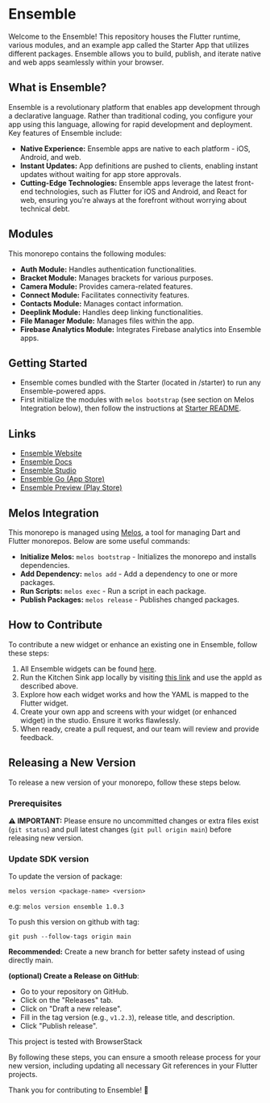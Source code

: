 # Ensemble

Welcome to the Ensemble! This repository houses the Flutter runtime, various modules, and an example app called the Starter App that utilizes different packages. Ensemble allows you to build, publish, and iterate native and web apps seamlessly within your browser.

## What is Ensemble?

Ensemble is a revolutionary platform that enables app development through a declarative language. Rather than traditional coding, you configure your app using this language, allowing for rapid development and deployment. Key features of Ensemble include:

- **Native Experience:** Ensemble apps are native to each platform - iOS, Android, and web.
- **Instant Updates:** App definitions are pushed to clients, enabling instant updates without waiting for app store approvals.
- **Cutting-Edge Technologies:** Ensemble apps leverage the latest front-end technologies, such as Flutter for iOS and Android, and React for web, ensuring you're always at the forefront without worrying about technical debt.

## Modules

This monorepo contains the following modules:

- **Auth Module:** Handles authentication functionalities.
- **Bracket Module:** Manages brackets for various purposes.
- **Camera Module:** Provides camera-related features.
- **Connect Module:** Facilitates connectivity features.
- **Contacts Module:** Manages contact information.
- **Deeplink Module:** Handles deep linking functionalities.
- **File Manager Module:** Manages files within the app.
- **Firebase Analytics Module:** Integrates Firebase analytics into Ensemble apps.

## Getting Started
- Ensemble comes bundled with the Starter (located in /starter) to run any Ensemble-powered apps.
- First initialize the modules with `melos bootstrap` (see section on Melos Integration below), then follow the instructions at [Starter README](https://github.com/EnsembleUI/ensemble/tree/main/starter#readme).

## Links

- [Ensemble Website](https://ensembleui.com/)
- [Ensemble Docs](https://docs.ensembleui.com/#/)
- [Ensemble Studio](https://studio.ensembleui.com/)
- [Ensemble Go (App Store)](https://testflight.apple.com/join/yFKnLQ1S)
- [Ensemble Preview (Play Store)](https://play.google.com/store/apps/details?id=com.ensembleui.preview)

## Melos Integration

This monorepo is managed using [Melos](https://melos.invertase.dev/), a tool for managing Dart and Flutter monorepos. Below are some useful commands:

- **Initialize Melos:** `melos bootstrap` - Initializes the monorepo and installs dependencies.
- **Add Dependency:** `melos add` - Add a dependency to one or more packages.
- **Run Scripts:** `melos exec` - Run a script in each package.
- **Publish Packages:** `melos release` - Publishes changed packages.

## How to Contribute

To contribute a new widget or enhance an existing one in Ensemble, follow these steps:

1. All Ensemble widgets can be found [here](https://github.com/EnsembleUI/ensemble/tree/main/lib/widget).
2. Run the Kitchen Sink app locally by visiting [this link](https://studio.ensembleui.com/app/e24402cb-75e2-404c-866c-29e6c3dd7992/screens) and use the appId as described above.
3. Explore how each widget works and how the YAML is mapped to the Flutter widget.
4. Create your own app and screens with your widget (or enhanced widget) in the studio. Ensure it works flawlessly.
5. When ready, create a pull request, and our team will review and provide feedback.

## Releasing a New Version

To release a new version of your monorepo, follow these steps below.

### Prerequisites

**⚠️ IMPORTANT:** Please ensure no uncommitted changes or extra files exist (`git status`) and pull latest changes (`git pull origin main`) before releasing new version.

### Update SDK version 

To update the version of package: 

`melos version <package-name> <version>`

e.g: `melos version ensemble 1.0.3`

To push this version on github with tag:

`git push --follow-tags origin main`

**Recommended:** Create a new branch for better safety instead of using directly main.

**(optional) Create a Release on GitHub**:
   - Go to your repository on GitHub.
   - Click on the "Releases" tab.
   - Click on "Draft a new release".
   - Fill in the tag version (e.g., `v1.2.3`), release title, and description.
   - Click "Publish release".

This project is tested with BrowserStack


By following these steps, you can ensure a smooth release process for your new version, including updating all necessary Git references in your Flutter projects.

Thank you for contributing to Ensemble! 🚀
